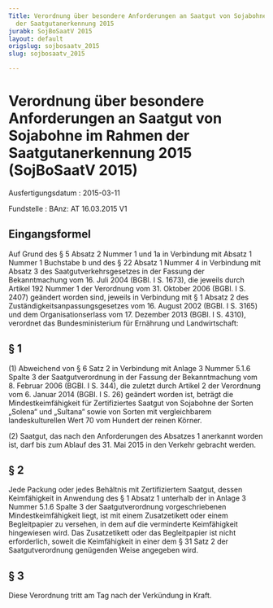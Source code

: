 ```yaml
---
Title: Verordnung über besondere Anforderungen an Saatgut von Sojabohne im Rahmen
  der Saatgutanerkennung 2015
jurabk: SojBoSaatV 2015
layout: default
origslug: sojbosaatv_2015
slug: sojbosaatv_2015

---
```


# Verordnung über besondere Anforderungen an Saatgut von Sojabohne im Rahmen der Saatgutanerkennung 2015 (SojBoSaatV 2015)

Ausfertigungsdatum
:   2015-03-11

Fundstelle
:   BAnz: AT 16.03.2015 V1


## Eingangsformel

Auf Grund des § 5 Absatz 2 Nummer 1 und 1a in Verbindung mit Absatz 1
Nummer 1 Buchstabe b und des § 22 Absatz 1 Nummer 4 in Verbindung mit
Absatz 3 des Saatgutverkehrsgesetzes in der Fassung der Bekanntmachung
vom 16. Juli 2004 (BGBl. I S. 1673), die jeweils durch Artikel 192
Nummer 1 der Verordnung vom 31. Oktober 2006 (BGBl. I S. 2407)
geändert worden sind, jeweils in Verbindung mit § 1 Absatz 2 des
Zuständigkeitsanpassungsgesetzes vom 16. August 2002 (BGBl. I S. 3165)
und dem Organisationserlass vom 17. Dezember 2013 (BGBl. I S. 4310),
verordnet das Bundesministerium für Ernährung und Landwirtschaft:


## § 1

(1) Abweichend von § 6 Satz 2 in Verbindung mit Anlage 3 Nummer 5.1.6
Spalte 3 der Saatgutverordnung in der Fassung der Bekanntmachung vom
8\. Februar 2006 (BGBl. I S. 344), die zuletzt durch Artikel 2 der
Verordnung vom 6. Januar 2014 (BGBl. I S. 26) geändert worden ist,
beträgt die Mindestkeimfähigkeit für Zertifiziertes Saatgut von
Sojabohne der Sorten „Solena“ und „Sultana“ sowie von Sorten mit
vergleichbarem landeskulturellen Wert 70 vom Hundert der reinen
Körner.

(2) Saatgut, das nach den Anforderungen des Absatzes 1 anerkannt
worden ist, darf bis zum Ablauf des 31. Mai 2015 in den Verkehr
gebracht werden.


## § 2

Jede Packung oder jedes Behältnis mit Zertifiziertem Saatgut, dessen
Keimfähigkeit in Anwendung des § 1 Absatz 1 unterhalb der in Anlage 3
Nummer 5.1.6 Spalte 3 der Saatgutverordnung vorgeschriebenen
Mindestkeimfähigkeit liegt, ist mit einem Zusatzetikett oder einem
Begleitpapier zu versehen, in dem auf die verminderte Keimfähigkeit
hingewiesen wird. Das Zusatzetikett oder das Begleitpapier ist nicht
erforderlich, soweit die Keimfähigkeit in einer dem § 31 Satz 2 der
Saatgutverordnung genügenden Weise angegeben wird.


## § 3

Diese Verordnung tritt am Tag nach der Verkündung in Kraft.


